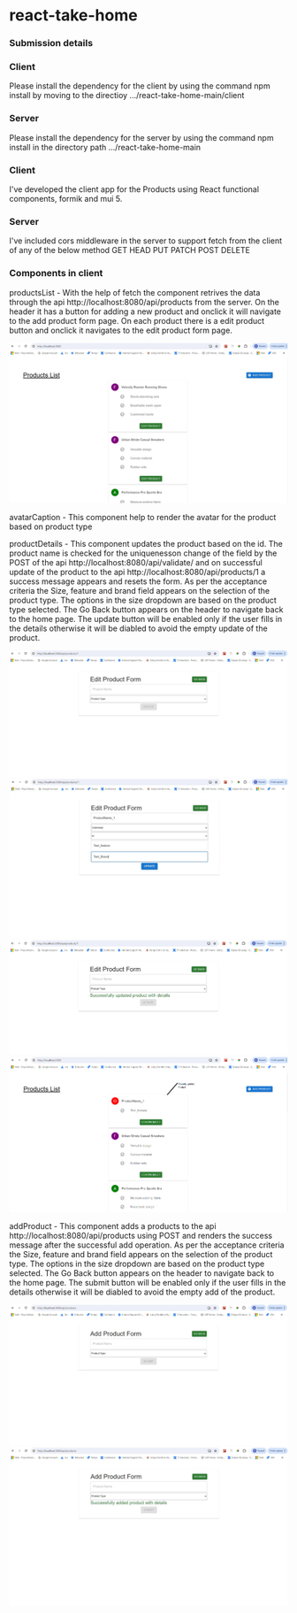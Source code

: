 # react-take-home

### Submission details

### Client

Please install the dependency for the client by using the command npm install by moving to the directioy .../react-take-home-main/client

### Server

Please install the dependency for the server by using the command npm install in the directory path .../react-take-home-main

### Client

I've developed the client app for the Products using React functional components, formik and mui 5.

### Server

I've included cors middleware in the server to support fetch from the client of any of the below method
GET
HEAD
PUT
PATCH
POST
DELETE

### Components in client

productsList - With the help of fetch the component retrives the data through the api http://localhost:8080/api/products from the server. On the header it has a button for adding a new product and onclick it will navigate to the add product form page. On each product there is a edit product button and onclick it navigates to the edit product form page.

![Products List](./productList.JPG)

avatarCaption - This component help to render the avatar for the product based on product type

productDetails - This component updates the product based on the id. The product name is checked for the uniquenesson change of the field by the POST of the api http://localhost:8080/api/validate/ and on successful update of the product to the api http://localhost:8080/api/products/1 a success message appears and resets the form. As per the acceptance criteria the Size, feature and brand field appears on the selection of the product type. The options in the size dropdown are based on the product type selected. The Go Back button appears on the header to navigate back to the home page. The update button will be enabled only if the user fills in the details otherwise it will be diabled to avoid the empty update of the product.

![Edit form](./editproductform_1.JPG)
![Edit form 2](./editproductform_2.JPG)
![Edit form 3](./editproductform_3.JPG)
![Edit form 4](./editproductform_4.JPG)

addProduct - This component adds a products to the api http://localhost:8080/api/products using POST and renders the success message after the successful add operation. As per the acceptance criteria the Size, feature and brand field appears on the selection of the product type. The options in the size dropdown are based on the product type selected. The Go Back button appears on the header to navigate back to the home page. The submit button will be enabled only if the user fills in the details otherwise it will be diabled to avoid the empty add of the product.

![Add form](./addProductform_1.JPG)
![Add form 2](./addProductform_2.JPG)
